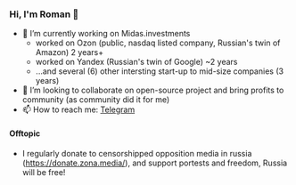 ### Hi, I'm Roman 👋
- 🔭 I’m currently working on Midas.investments 
  -  worked on Ozon (public, nasdaq listed company, Russian's twin of Amazon) 2 years+
  -  worked on Yandex (Russian's twin of Google) ~2 years
  -  ...and several (6) other intersting start-up to mid-size companies (3 years)
- 👯 I’m looking to collaborate on open-source project and bring profits to community (as community did it for me) 
- 📫 How to reach me: [Telegram](https://t.me/roman_mc)


#### Offtopic
- I regularly donate to censorshipped opposition media in russia (https://donate.zona.media/), and support portests and freedom, Russia will be free!

<!--
**Laconty/Laconty** is a ✨ _special_ ✨ repository because its `README.md` (this file) appears on your GitHub profile.

Here are some ideas to get you started:

- 🔭 I’m currently working on ...
- 🌱 I’m currently learning ...
- 👯 I’m looking to collaborate on ...
- 🤔 I’m looking for help with ...
- 💬 Ask me about ...
- 📫 How to reach me: ...
- 😄 Pronouns: ...
- ⚡ Fun fact: ...
-->
